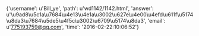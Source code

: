 {'username': u'Bill_ye', 'path': u'wd1142/1142.html', 'answer': u'\u9ad8\u5c1a\u7684\u4e13\u4e1a\u3002\u627e\u4e00\u4efd\u611f\u5174\u8da3\u7684\u5de5\u4f5c\u3002\u6709\u5174\u8da3', 'email': u'775193759@qq.com', 'time': '2016-02-22:10:06:52'}